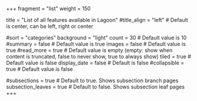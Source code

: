 +++
fragment = "list"
weight = 150

title = "List of all features available in Lagoon"
#title_align = "left" # Default is center, can be left, right or center

#sort = "categories"
background = "light"
count = 30 # Default value is 10
#summary = false # Default value is true
images = false # Default value is true
#read_more = true # Default value is empty (empty: show when content is truncated, false to never show, true to always show)
tiled = true # Default value is false
display_date = false # Default is false
#collapsible = true # Default value is false

#subsections = true # Default to true. Shows subsection branch pages
subsection_leaves = true # Default to false. Shows subsection leaf pages
+++